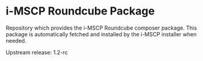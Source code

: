 # i-MSCP Roundcube Package 

Repository which provides the i-MSCP Roundcube composer package. This package is automatically fetched and installed
by the i-MSCP installer when needed.

Upstream release: 1.2-rc
